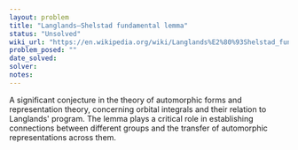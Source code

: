 ```yaml
---
layout: problem
title: "Langlands–Shelstad fundamental lemma"
status: "Unsolved"
wiki_url: "https://en.wikipedia.org/wiki/Langlands%E2%80%93Shelstad_fundamental_lemma"
problem_posed: ""
date_solved:
solver:
notes:
---
```

A significant conjecture in the theory of automorphic forms and representation theory, concerning orbital integrals and their relation to Langlands' program. The lemma plays a critical role in establishing connections between different groups and the transfer of automorphic representations across them. 
